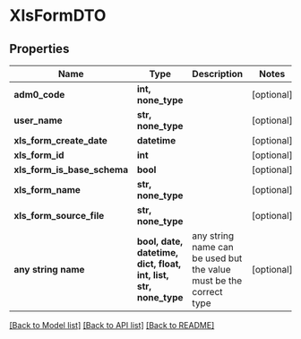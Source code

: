 # XlsFormDTO


## Properties
Name | Type | Description | Notes
------------ | ------------- | ------------- | -------------
**adm0_code** | **int, none_type** |  | [optional] 
**user_name** | **str, none_type** |  | [optional] 
**xls_form_create_date** | **datetime** |  | [optional] 
**xls_form_id** | **int** |  | [optional] 
**xls_form_is_base_schema** | **bool** |  | [optional] 
**xls_form_name** | **str, none_type** |  | [optional] 
**xls_form_source_file** | **str, none_type** |  | [optional] 
**any string name** | **bool, date, datetime, dict, float, int, list, str, none_type** | any string name can be used but the value must be the correct type | [optional]

[[Back to Model list]](../README.md#documentation-for-models) [[Back to API list]](../README.md#documentation-for-api-endpoints) [[Back to README]](../README.md)


